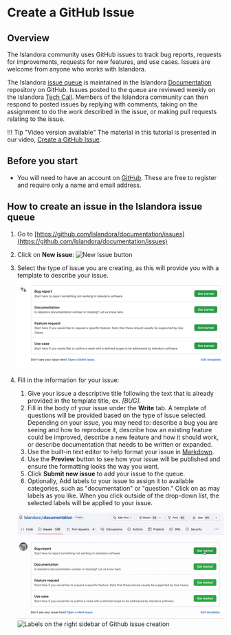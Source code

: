 # Create a GitHub Issue

## Overview
The Islandora community uses GitHub issues to track bug reports, requests for improvements, requests for new features, and use cases. Issues are welcome from anyone who works with Islandora.

The Islandora [issue queue](https://github.com/Islandora/documentation/issues) is maintained in the Islandora [Documentation](https://github.com/Islandora/documentation) repository on GitHub. Issues posted to the queue are reviewed weekly on the Islandora [Tech Call](https://github.com/Islandora/islandora-community/wiki/Tech-Call-Meetings-2022). Members of the Islandora community can then respond to posted issues by replying with comments, taking on the assignment to do the work described in the issue, or making pull requests relating to the issue.

!!! Tip "Video version available"
    The material in this tutorial is presented in our video, [Create a GitHub Issue](https://youtu.be/eHBIYlRxEtk).

## Before you start

- You will need to have an account on [GitHub](https://github.com/join). These are free to register and require only a name and email address.


## How to create an issue in the Islandora issue queue

1. Go to [https://github.com/Islandora/documentation/issues](https://github.com/Islandora/documentation/issues)
2. Click on **New issue**:
![New Issue button](../assets/create_issues_newissue.jpg)
3. Select the type of issue you are creating, as this will provide you with a template to describe your issue. 
![Bug report, Documentation, Feature Request, and Use case are presented as possible issue templates when opening a new issue.](../assets/create_issues_Issue_Templates.png)
4. Fill in the information for your issue:
    1. Give your issue a descriptive title following the text that is already provided in the template title, ex. _[BUG]._
    2. Fill in the body of your issue under the **Write** tab. A template of questions will be provided based on the type of issue selected. Depending on your issue, you may need to: describe a bug you are seeing and how to reproduce it, describe how an existing feature could be improved, describe a new feature and how it should work, or describe documentation that needs to be written or expanded.
    3. Use the built-in text editor to help format your issue in [Markdown](http://en.wikipedia.org/wiki/Markdown).
    4. Use the **Preview** button to see how your issue will be published and ensure the formatting looks the way you want.
    5. Click **Submit new issue** to add your issue to the queue.
    6. Optionally, Add labels to your issue to assign it to available categories, such as "documentation" or "question." Click on as may labels as you like. When you click outside of the drop-down list, the selected labels will be applied to your issue.
    
    ![Gif walkthrough of templates](../assets/create_issues_Describing_Issue.gif) <img src="https://raw.githubusercontent.com/Islandora/documentation/3635b2d77681ce7da2fdbfd8f951921e97cc6acb/docs/assets/create_issues_Add_Labels.png" alt="Labels on the right sidebar of Github issue creation" width= 250 /></p>
